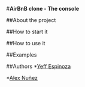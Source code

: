 #**AirBnB clone - The console**

##About the project

##How to start it

##How to use it

##Examples

##Authors
*[Yeff Espinoza](https://github.com/KevinYeff)

*[Alex Nuñez](https://github.com/AlExito745)

